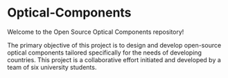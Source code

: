 # Optical-Components
Welcome to the Open Source Optical Components repository!


The primary objective of this project is to design and develop open-source optical components tailored specifically for the needs of developing countries.
This project is a collaborative effort initiated and developed by a team of six university students.


